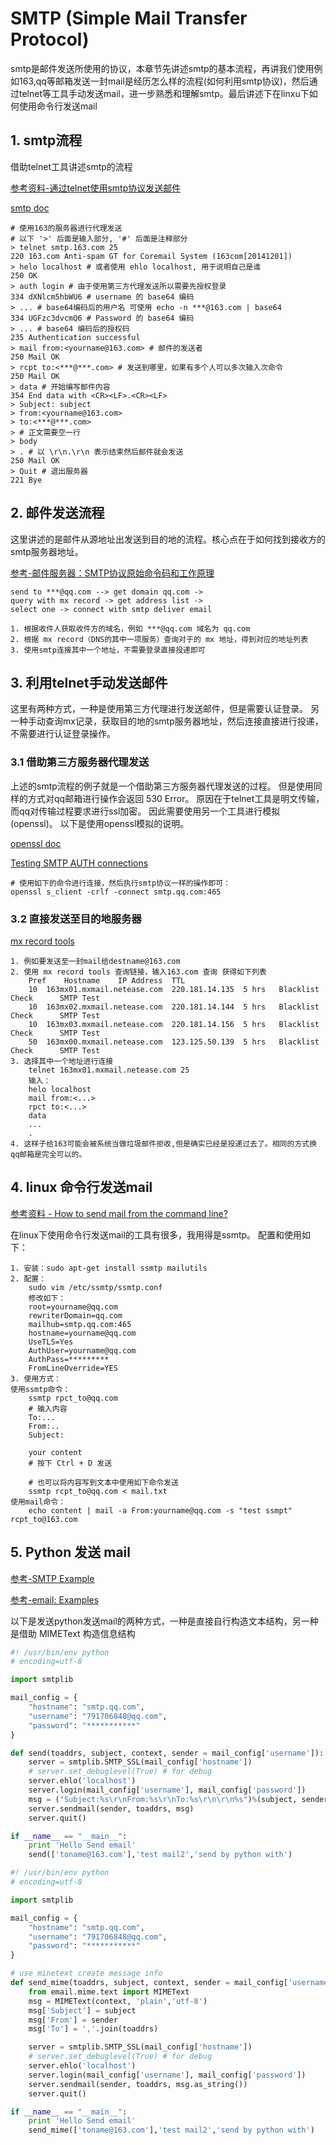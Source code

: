 # SMTP (Simple Mail Transfer Protocol)
smtp是邮件发送所使用的协议，本章节先讲述smtp的基本流程，再讲我们使用例如163,qq等邮箱发送一封mail是经历怎么样的流程(如何利用smtp协议)，然后通过telnet等工具手动发送mail，进一步熟悉和理解smtp。最后讲述下在linxu下如何使用命令行发送mail

## 1. smtp流程
借助telnet工具讲述smtp的流程

[参考资料-通过telnet使用smtp协议发送邮件](http://blog.163.com/lixiangqiu_9202/blog/static/535750372013929101334921/)

[smtp doc](https://tools.ietf.org/html/rfc5321#page-17)
```
# 使用163的服务器进行代理发送
# 以下 '>' 后面是输入部分, '#' 后面是注释部分
> telnet smtp.163.com 25
220 163.com Anti-spam GT for Coremail System (163com[20141201])
> helo localhost # 或者使用 ehlo localhost, 用于说明自己是谁
250 OK
> auth login # 由于使用第三方代理发送所以需要先授权登录
334 dXNlcm5hbWU6 # username 的 base64 编码
> ... # base64编码后的用户名 可使用 echo -n ***@163.com | base64
334 UGFzc3dvcmQ6 # Password 的 base64 编码
> ... # base64 编码后的授权码
235 Authentication successful
> mail from:<yourname@163.com> # 邮件的发送者
250 Mail OK
> rcpt to:<***@***.com> # 发送到哪里，如果有多个人可以多次输入次命令
250 Mail OK
> data # 开始编写邮件内容
354 End data with <CR><LF>.<CR><LF>
> Subject: subject
> from:<yourname@163.com>
> to:<***@***.com>
> # 正文需要空一行
> body
> . # 以 \r\n.\r\n 表示结束然后邮件就会发送
250 Mail OK
> Quit # 退出服务器 
221 Bye
```

## 2. 邮件发送流程
这里讲述的是邮件从源地址出发送到目的地的流程。核心点在于如何找到接收方的smtp服务器地址。

[参考-邮件服务器：SMTP协议原始命令码和工作原理](https://my.oschina.net/mailit/blog/86512)
```
send to ***@qq.com --> get domain qq.com -> 
query with mx record -> get address list -> 
select one -> connect with smtp deliver email   

1. 根据收件人获取收件方的域名，例如 ***@qq.com 域名为 qq.com
2. 根据 mx record（DNS的其中一项服务）查询对于的 mx 地址，得到对应的地址列表
3. 使用smtp连接其中一个地址，不需要登录直接投递即可
```

## 3. 利用telnet手动发送邮件
这里有两种方式，一种是使用第三方代理进行发送邮件，但是需要认证登录。
另一种手动查询mx记录，获取目的地的smtp服务器地址，然后连接直接进行投递，不需要进行认证登录操作。

### 3.1 借助第三方服务器代理发送
上述的smtp流程的例子就是一个借助第三方服务器代理发送的过程。
但是使用同样的方式对qq邮箱进行操作会返回 530 Error。
原因在于telnet工具是明文传输，而qq对传输过程要求进行ssl加密。
因此需要使用另一个工具进行模拟(openssl)。
以下是使用openssl模拟的说明。

[openssl doc](https://www.openssl.org/docs/manmaster/apps/s_client.html)

[Testing SMTP AUTH connections](https://qmail.jms1.net/test-auth.shtml)

```
# 使用如下的命令进行连接，然后执行smtp协议一样的操作即可：
openssl s_client -crlf -connect smtp.qq.com:465
```

### 3.2 直接发送至目的地服务器

[mx record tools](http://mxtoolbox.com/)
```
1. 例如要发送至一封mail给destname@163.com
2. 使用 mx record tools 查询链接，输入163.com 查询 获得如下列表
    Pref	Hostname	IP Address	TTL	
    10	163mx01.mxmail.netease.com	220.181.14.135	5 hrs	Blacklist Check      SMTP Test
    10	163mx02.mxmail.netease.com	220.181.14.144	5 hrs	Blacklist Check      SMTP Test
    10	163mx03.mxmail.netease.com	220.181.14.156	5 hrs	Blacklist Check      SMTP Test
    50	163mx00.mxmail.netease.com	123.125.50.139	5 hrs	Blacklist Check      SMTP Test
3. 选择其中一个地址进行连接
    telnet 163mx01.mxmail.netease.com 25
    输入：
    helo localhost
    mail from:<...>
    rpct to:<...>
    data
    ...
    .
4. 这样子给163可能会被系统当做垃圾邮件拒收,但是确实已经是投递过去了。相同的方式换qq邮箱是完全可以的。

```

## 4. linux 命令行发送mail
[参考资料 - How to send mail from the command line?](http://askubuntu.com/questions/12917/how-to-send-mail-from-the-command-line)

在linux下使用命令行发送mail的工具有很多，我用得是ssmtp。
配置和使用如下：
```
1. 安装：sudo apt-get install ssmtp mailutils
2. 配置：
    sudo vim /etc/ssmtp/ssmtp.conf
    修改如下：
    root=yourname@qq.com
    rewriterDomain=qq.com
    mailhub=smtp.qq.com:465
    hostname=yourname@qq.com
    UseTLS=Yes
    AuthUser=yourname@qq.com
    AuthPass=*********
    FromLineOverride=YES
3. 使用方式：
使用ssmtp命令：
    ssmtp rpct_to@qq.com
    # 输入内容
    To:...
    From:..
    Subject:

    your content
    # 按下 Ctrl + D 发送

    # 也可以将内容写到文本中使用如下命令发送
    ssmtp rcpt_to@qq.com < mail.txt
使用mail命令：
    echo content | mail -a From:yourname@qq.com -s "test ssmpt" rcpt_to@163.com
```

## 5. Python 发送 mail

[参考-SMTP Example](https://docs.python.org/2.7/library/smtplib.html#smtp-example)

[参考-email: Examples](https://docs.python.org/3/library/email-examples.html)

以下是发送python发送mail的两种方式，一种是直接自行构造文本结构，另一种是借助 MIMEText 构造信息结构

```Python
#! /usr/bin/env python
# encoding=utf-8

import smtplib

mail_config = {
    "hostname": "smtp.qq.com",
    "username": "791706848@qq.com",
    "password": "***********"
}

def send(toaddrs, subject, context, sender = mail_config['username']):
    server = smtplib.SMTP_SSL(mail_config['hostname'])
    # server.set_debuglevel(True) # for debug
    server.ehlo('localhost')
    server.login(mail_config['username'], mail_config['password'])
    msg = ("Subject:%s\r\nFrom:%s\r\nTo:%s\r\n\r\n%s")%(subject, sender, ",".join(toaddrs), context)
    server.sendmail(sender, toaddrs, msg)
    server.quit()

if __name__ == "__main__":
    print 'Hello Send email'
    send(['toname@163.com'],'test mail2','send by python with')
```

```Python
#! /usr/bin/env python
# encoding=utf-8

import smtplib

mail_config = {
    "hostname": "smtp.qq.com",
    "username": "791706848@qq.com",
    "password": "***********"
}

# use minetext create message info
def send_mime(toaddrs, subject, context, sender = mail_config['username']):
    from email.mime.text import MIMEText
    msg = MIMEText(context, 'plain','utf-8')
    msg['Subject'] = subject
    msg['From'] = sender
    msg['To'] = ','.join(toaddrs)

    server = smtplib.SMTP_SSL(mail_config['hostname'])
    # server.set_debuglevel(True) # for debug
    server.ehlo('localhost')
    server.login(mail_config['username'], mail_config['password'])
    server.sendmail(sender, toaddrs, msg.as_string())
    server.quit()

if __name__ == "__main__":
    print 'Hello Send email'
    send_mime(['toname@163.com'],'test mail2','send by python with')
```
